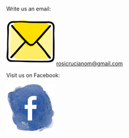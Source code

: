 Write us an email:  
  
![E-Mail](/assets/img/email_128px.png) rosicrucianom@gmail.com

Visit us on Facebook:  
  
[![Facebook Page](/assets/img/facebook_painted.png)](https://www.facebook.com/Rosicrucian-Om-Order-101887898408425)
